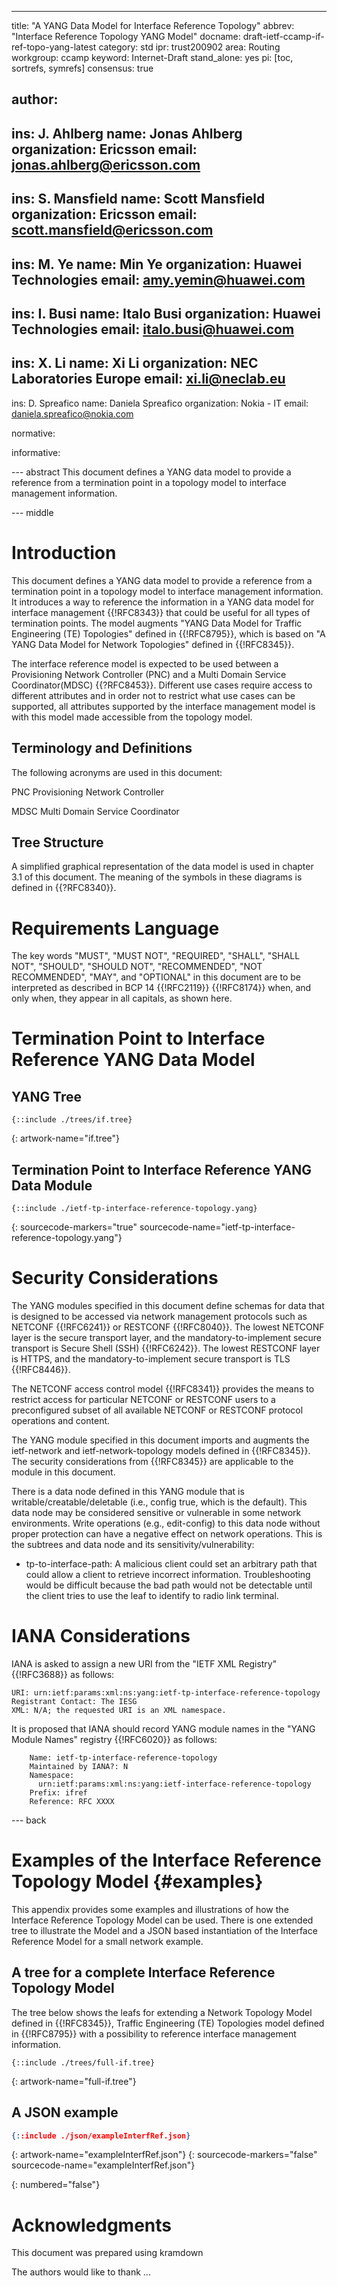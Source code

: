 ---
title: "A YANG Data Model for Interface Reference Topology"
abbrev: "Interface Reference Topology YANG Model"
docname: draft-ietf-ccamp-if-ref-topo-yang-latest
category: std
ipr: trust200902
area: Routing
workgroup: ccamp
keyword: Internet-Draft
stand_alone: yes
pi: [toc, sortrefs, symrefs]
consensus: true

author:
 -
   ins: J. Ahlberg
   name: Jonas Ahlberg
   organization: Ericsson
   email: jonas.ahlberg@ericsson.com
 -
   ins: S. Mansfield
   name: Scott Mansfield
   organization: Ericsson
   email: scott.mansfield@ericsson.com
 -
   ins: M. Ye
   name: Min Ye
   organization: Huawei Technologies
   email: amy.yemin@huawei.com
 -
   ins: I. Busi
   name: Italo Busi
   organization: Huawei Technologies
   email: italo.busi@huawei.com
 -
   ins: X. Li
   name: Xi Li
   organization: NEC Laboratories Europe
   email: xi.li@neclab.eu
 -
   ins: D. Spreafico
   name: Daniela Spreafico
   organization: Nokia - IT
   email: daniela.spreafico@nokia.com

normative:

informative:

--- abstract
This document defines a YANG data model to provide a reference from a termination point in a topology model to interface management information.

--- middle

# Introduction

This document defines a YANG data model to provide a reference from a termination point in a topology model to interface management information.  It introduces a way to reference the information in a YANG data model for interface management {{!RFC8343}} that could be useful for all types of termination points.  The model augments "YANG Data Model for Traffic Engineering (TE) Topologies" defined in {{!RFC8795}}, which is based on "A YANG Data Model for Network Topologies" defined in {{!RFC8345}}.

The interface reference model is expected to be used between a Provisioning Network Controller (PNC) and a Multi Domain Service Coordinator(MDSC) {{?RFC8453}}.  Different use cases require access to different attributes and in order not to restrict what use cases can be supported, all attributes supported by the interface management model is with this model made accessible from the topology model.

## Terminology and Definitions
The following acronyms are used in this document:

PNC Provisioning Network Controller

MDSC Multi Domain Service Coordinator

## Tree Structure
A simplified graphical representation of the data model is used in chapter 3.1 of this document.  The meaning of the symbols in these diagrams is defined in {{?RFC8340}}.

# Requirements Language
The key words "MUST", "MUST NOT", "REQUIRED", "SHALL", "SHALL NOT", "SHOULD", "SHOULD NOT", "RECOMMENDED", "NOT RECOMMENDED", "MAY", and "OPTIONAL" in this document are to be interpreted as described in BCP 14 {{!RFC2119}} {{!RFC8174}} when, and only when, they appear in all capitals, as shown here.

# Termination Point to Interface Reference YANG Data Model

## YANG Tree
~~~~ yangtree
{::include ./trees/if.tree}
~~~~
{: artwork-name="if.tree"}

## Termination Point to Interface Reference YANG Data Module
~~~~ yang
{::include ./ietf-tp-interface-reference-topology.yang}
~~~~
{: sourcecode-markers="true" sourcecode-name="ietf-tp-interface-reference-topology.yang"}

# Security Considerations

   The YANG modules specified in this document define schemas for data
   that is designed to be accessed via network management protocols such
   as NETCONF {{!RFC6241}} or RESTCONF {{!RFC8040}}.  The lowest NETCONF layer
   is the secure transport layer, and the mandatory-to-implement secure
   transport is Secure Shell (SSH) {{!RFC6242}}.  The lowest RESTCONF layer
   is HTTPS, and the mandatory-to-implement secure transport is TLS
   {{!RFC8446}}.

   The NETCONF access control model {{!RFC8341}} provides the means to
   restrict access for particular NETCONF or RESTCONF users to a
   preconfigured subset of all available NETCONF or RESTCONF protocol
   operations and content.

   The YANG module specified in this document imports and augments the
   ietf-network and ietf-network-topology models defined in {{!RFC8345}}.
   The security considerations from {{!RFC8345}} are applicable to the
   module in this document.

   There is a data node defined in this YANG module that is
   writable/creatable/deletable (i.e., config true, which is the
   default).  This data node may be considered sensitive or vulnerable
   in some network environments.  Write operations (e.g., edit-config)
   to this data node without proper protection can have a negative
   effect on network operations.  This is the subtrees and data node
   and its sensitivity/vulnerability:

   -  tp-to-interface-path: A malicious client could set an arbitrary
      path that could allow a client to retrieve incorrect information.
      Troubleshooting would be difficult because the bad path would not
      be detectable until the client tries to use the leaf to identify
      to radio link terminal.

# IANA Considerations

   IANA is asked to assign a new URI from the "IETF XML Registry" {{!RFC3688}} as follows:

~~~~
URI: urn:ietf:params:xml:ns:yang:ietf-tp-interface-reference-topology
Registrant Contact: The IESG
XML: N/A; the requested URI is an XML namespace.
~~~~

   It is proposed that IANA should record YANG module names in the "YANG
   Module Names" registry {{!RFC6020}} as follows:

~~~~
    Name: ietf-tp-interface-reference-topology
    Maintained by IANA?: N
    Namespace:
      urn:ietf:params:xml:ns:yang:ietf-interface-reference-topology
    Prefix: ifref
    Reference: RFC XXXX
~~~~

--- back

# Examples of the Interface Reference Topology Model {#examples}

   This appendix provides some examples and illustrations of how the
   Interface Reference Topology Model can be used.  There is one
   extended tree to illustrate the Model and a JSON based instantiation
   of the Interface Reference Model for a small network example.

## A tree for a complete Interface Reference Topology Model

   The tree below shows the leafs for extending a Network Topology Model
   defined in {{!RFC8345}}, Traffic Engineering (TE) Topologies model
   defined in {{!RFC8795}} with a possibility to reference interface
   management information.

~~~~ yangtree
{::include ./trees/full-if.tree}
~~~~
{: artwork-name="full-if.tree"}

## A JSON example
~~~~ json
{::include ./json/exampleInterfRef.json}
~~~~
{: artwork-name="exampleInterfRef.json"}
{: sourcecode-markers="false" sourcecode-name="exampleInterfRef.json"}

{: numbered="false"}
# Acknowledgments
   This document was prepared using kramdown

   The authors would like to thank ...
